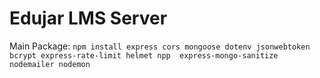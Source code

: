 # Edujar LMS Server

Main Package: `npm install express cors mongoose dotenv jsonwebtoken bcrypt express-rate-limit helmet npp  express-mongo-sanitize nodemailer nodemon`
